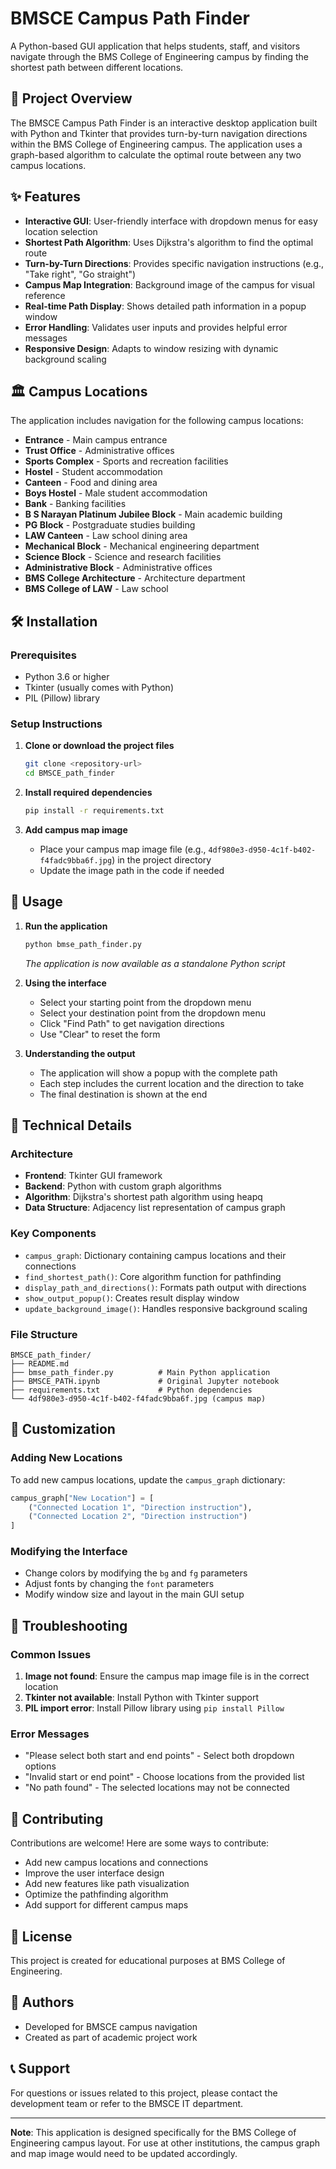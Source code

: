 # BMSCE Campus Path Finder

A Python-based GUI application that helps students, staff, and visitors navigate through the BMS College of Engineering campus by finding the shortest path between different locations.

## 🎯 Project Overview

The BMSCE Campus Path Finder is an interactive desktop application built with Python and Tkinter that provides turn-by-turn navigation directions within the BMS College of Engineering campus. The application uses a graph-based algorithm to calculate the optimal route between any two campus locations.

## ✨ Features

- **Interactive GUI**: User-friendly interface with dropdown menus for easy location selection
- **Shortest Path Algorithm**: Uses Dijkstra's algorithm to find the optimal route
- **Turn-by-Turn Directions**: Provides specific navigation instructions (e.g., "Take right", "Go straight")
- **Campus Map Integration**: Background image of the campus for visual reference
- **Real-time Path Display**: Shows detailed path information in a popup window
- **Error Handling**: Validates user inputs and provides helpful error messages
- **Responsive Design**: Adapts to window resizing with dynamic background scaling

## 🏛️ Campus Locations

The application includes navigation for the following campus locations:

- **Entrance** - Main campus entrance
- **Trust Office** - Administrative offices
- **Sports Complex** - Sports and recreation facilities
- **Hostel** - Student accommodation
- **Canteen** - Food and dining area
- **Boys Hostel** - Male student accommodation
- **Bank** - Banking facilities
- **B S Narayan Platinum Jubilee Block** - Main academic building
- **PG Block** - Postgraduate studies building
- **LAW Canteen** - Law school dining area
- **Mechanical Block** - Mechanical engineering department
- **Science Block** - Science and research facilities
- **Administrative Block** - Administrative offices
- **BMS College Architecture** - Architecture department
- **BMS College of LAW** - Law school

## 🛠️ Installation

### Prerequisites

- Python 3.6 or higher
- Tkinter (usually comes with Python)
- PIL (Pillow) library

### Setup Instructions

1. **Clone or download the project files**
   ```bash
   git clone <repository-url>
   cd BMSCE_path_finder
   ```

2. **Install required dependencies**
   ```bash
   pip install -r requirements.txt
   ```

3. **Add campus map image**
   - Place your campus map image file (e.g., `4df980e3-d950-4c1f-b402-f4fadc9bba6f.jpg`) in the project directory
   - Update the image path in the code if needed

## 🚀 Usage

1. **Run the application**
   ```bash
   python bmse_path_finder.py
   ```
   *The application is now available as a standalone Python script*

2. **Using the interface**
   - Select your starting point from the dropdown menu
   - Select your destination point from the dropdown menu
   - Click "Find Path" to get navigation directions
   - Use "Clear" to reset the form

3. **Understanding the output**
   - The application will show a popup with the complete path
   - Each step includes the current location and the direction to take
   - The final destination is shown at the end

## 🔧 Technical Details

### Architecture

- **Frontend**: Tkinter GUI framework
- **Backend**: Python with custom graph algorithms
- **Algorithm**: Dijkstra's shortest path algorithm using heapq
- **Data Structure**: Adjacency list representation of campus graph

### Key Components

- `campus_graph`: Dictionary containing campus locations and their connections
- `find_shortest_path()`: Core algorithm function for pathfinding
- `display_path_and_directions()`: Formats path output with directions
- `show_output_popup()`: Creates result display window
- `update_background_image()`: Handles responsive background scaling

### File Structure

```
BMSCE_path_finder/
├── README.md
├── bmse_path_finder.py          # Main Python application
├── BMSCE_PATH.ipynb             # Original Jupyter notebook
├── requirements.txt             # Python dependencies
└── 4df980e3-d950-4c1f-b402-f4fadc9bba6f.jpg (campus map)
```

## 🎨 Customization

### Adding New Locations

To add new campus locations, update the `campus_graph` dictionary:

```python
campus_graph["New Location"] = [
    ("Connected Location 1", "Direction instruction"),
    ("Connected Location 2", "Direction instruction")
]
```

### Modifying the Interface

- Change colors by modifying the `bg` and `fg` parameters
- Adjust fonts by changing the `font` parameters
- Modify window size and layout in the main GUI setup

## 🐛 Troubleshooting

### Common Issues

1. **Image not found**: Ensure the campus map image file is in the correct location
2. **Tkinter not available**: Install Python with Tkinter support
3. **PIL import error**: Install Pillow library using `pip install Pillow`

### Error Messages

- "Please select both start and end points" - Select both dropdown options
- "Invalid start or end point" - Choose locations from the provided list
- "No path found" - The selected locations may not be connected

## 🤝 Contributing

Contributions are welcome! Here are some ways to contribute:

- Add new campus locations and connections
- Improve the user interface design
- Add new features like path visualization
- Optimize the pathfinding algorithm
- Add support for different campus maps

## 📝 License

This project is created for educational purposes at BMS College of Engineering.

## 👥 Authors

- Developed for BMSCE campus navigation
- Created as part of academic project work

## 📞 Support

For questions or issues related to this project, please contact the development team or refer to the BMSCE IT department.

---

**Note**: This application is designed specifically for the BMS College of Engineering campus layout. For use at other institutions, the campus graph and map image would need to be updated accordingly.
